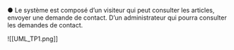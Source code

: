 
● Le système est composé d’un visiteur qui peut consulter les articles, envoyer
une demande de contact. D’un administrateur qui pourra consulter les
demandes de contact.

![[UML_TP1.png]]

